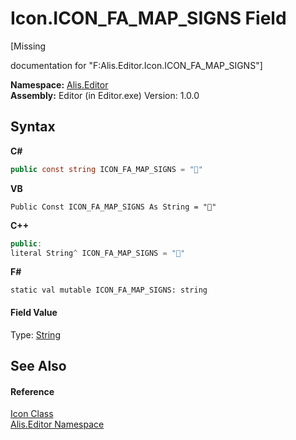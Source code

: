 # Icon.ICON_FA_MAP_SIGNS Field
 

\[Missing <summary> documentation for "F:Alis.Editor.Icon.ICON_FA_MAP_SIGNS"\]

**Namespace:**&nbsp;<a href="b150ade4-39de-a232-5f06-d3cdc1b2c538">Alis.Editor</a><br />**Assembly:**&nbsp;Editor (in Editor.exe) Version: 1.0.0

## Syntax

**C#**<br />
``` C#
public const string ICON_FA_MAP_SIGNS = ""
```

**VB**<br />
``` VB
Public Const ICON_FA_MAP_SIGNS As String = ""
```

**C++**<br />
``` C++
public:
literal String^ ICON_FA_MAP_SIGNS = ""
```

**F#**<br />
``` F#
static val mutable ICON_FA_MAP_SIGNS: string
```


#### Field Value
Type: <a href="https://docs.microsoft.com/dotnet/api/system.string" target="_blank">String</a>

## See Also


#### Reference
<a href="cc0f883c-67f8-f772-c6d7-a60b129f22a7">Icon Class</a><br /><a href="b150ade4-39de-a232-5f06-d3cdc1b2c538">Alis.Editor Namespace</a><br />